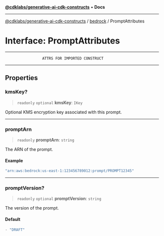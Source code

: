[**@cdklabs/generative-ai-cdk-constructs**](../../../README.md) • **Docs**

***

[@cdklabs/generative-ai-cdk-constructs](../../../README.md) / [bedrock](../README.md) / PromptAttributes

# Interface: PromptAttributes

***************************************************************************
                     ATTRS FOR IMPORTED CONSTRUCT
***************************************************************************

## Properties

### kmsKey?

> `readonly` `optional` **kmsKey**: `IKey`

Optional KMS encryption key associated with this prompt.

***

### promptArn

> `readonly` **promptArn**: `string`

The ARN of the prompt.

#### Example

```ts
"arn:aws:bedrock:us-east-1:123456789012:prompt/PROMPT12345"
```

***

### promptVersion?

> `readonly` `optional` **promptVersion**: `string`

The version of the prompt.

#### Default

```ts
- "DRAFT"
```
